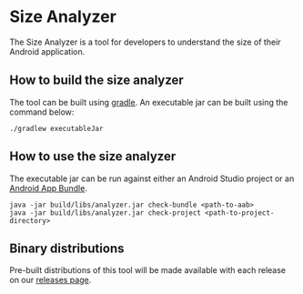 # Size Analyzer

The Size Analyzer is a tool for developers to understand the size of their
Android application.

## How to build the size analyzer
The tool can be built using [gradle](https://gradle.org/). An executable jar can
be built using the command below:

``` shell
./gradlew executableJar
```

## How to use the size analyzer

The executable jar can be run against either an Android Studio project or an
[Android App Bundle](https://g.co/androidappbundle).

```shell
java -jar build/libs/analyzer.jar check-bundle <path-to-aab>
java -jar build/libs/analyzer.jar check-project <path-to-project-directory>
```

## Binary distributions
Pre-built distributions of this tool will be made available with each release
on our [releases page](https://github.com/android/size-analyzer/releases).
